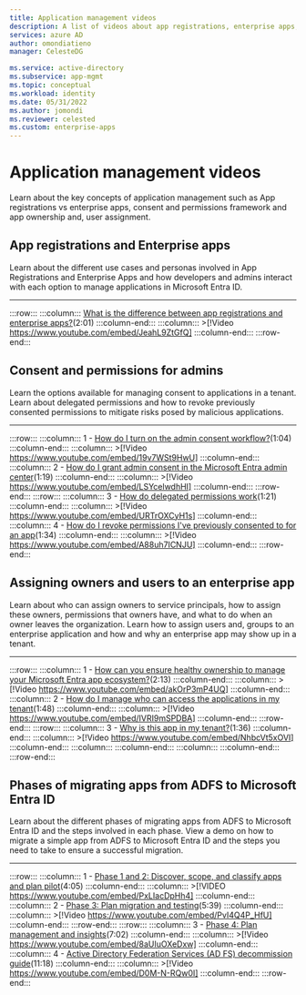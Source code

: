 ```yaml
---
title: Application management videos
description: A list of videos about app registrations, enterprise apps, consent and permissions, and app ownership and assignment in Microsoft Entra ID
services: azure AD
author: omondiatieno
manager: CelesteDG

ms.service: active-directory
ms.subservice: app-mgmt
ms.topic: conceptual
ms.workload: identity
ms.date: 05/31/2022
ms.author: jomondi
ms.reviewer: celested
ms.custom: enterprise-apps
---
```


# Application management videos

Learn about the key concepts of application management such as App registrations vs enterprise apps, consent and permissions framework and app ownership and, user assignment.

## App registrations and Enterprise apps

Learn about the different use cases and personas involved in App Registrations and Enterprise Apps and how developers and admins interact with each option to manage applications in Microsoft Entra ID.
___

:::row:::
    :::column:::
        [What is the difference between app registrations and enterprise apps?](https://www.youtube.com/watch?v=JeahL9ZtGfQ&list=PLlrxD0HtieHiBPIyUWkqVzoMrgfwKi4dY&index=4&t=2s)(2:01)
    :::column-end:::
    :::column:::
        >[!Video https://www.youtube.com/embed/JeahL9ZtGfQ] 
    :::column-end:::
:::row-end:::

## Consent and permissions for admins

Learn the options available for managing consent to applications in a tenant. Learn about delegated permissions and how to revoke previously consented permissions to mitigate risks posed by malicious applications.
___

:::row:::
    :::column:::
        1 - [How do I turn on the admin consent workflow?](https://www.youtube.com/watch?v=19v7WSt9HwU&list=PLlrxD0HtieHiBPIyUWkqVzoMrgfwKi4dY&index=4)(1:04)
    :::column-end:::
    :::column:::
        >[!Video https://www.youtube.com/embed/19v7WSt9HwU]
    :::column-end:::
     :::column:::
        2 - [How do I grant admin consent in the Microsoft Entra admin center](https://www.youtube.com/watch?v=LSYcelwdhHI&list=PLlrxD0HtieHiBPIyUWkqVzoMrgfwKi4dY&index=5)(1:19)
    :::column-end:::
    :::column:::
        >[!Video https://www.youtube.com/embed/LSYcelwdhHI]
    :::column-end:::
:::row-end:::
:::row:::
    :::column:::
        3 - [How do delegated permissions work](https://www.youtube.com/watch?v=URTrOXCyH1s&list=PLlrxD0HtieHiBPIyUWkqVzoMrgfwKi4dY&index=7)(1:21)
    :::column-end:::
    :::column:::
        >[!Video https://www.youtube.com/embed/URTrOXCyH1s]
    :::column-end:::
    :::column:::
        4 - [How do I revoke permissions I've previously consented to for an app](https://www.youtube.com/watch?v=A88uh7ICNJU&list=PLlrxD0HtieHiBPIyUWkqVzoMrgfwKi4dY&index=6)(1:34)
    :::column-end:::
    :::column:::
        >[!Video https://www.youtube.com/embed/A88uh7ICNJU]
    :::column-end:::
:::row-end:::

## Assigning owners and users to an enterprise app

Learn about who can assign owners to service principals, how to assign these owners, permissions that owners have, and what to do when an owner leaves the organization.
Learn how to assign users and, groups to an enterprise application and how and why an enterprise app may show up in a tenant. 
___

:::row:::
    :::column:::
        1 - [How can you ensure healthy ownership to manage your Microsoft Entra app ecosystem?](https://www.youtube.com/watch?v=akOrP3mP4UQ&list=PLlrxD0HtieHiBPIyUWkqVzoMrgfwKi4dY&index=1)(2:13)
    :::column-end:::
    :::column:::
        >[!Video https://www.youtube.com/embed/akOrP3mP4UQ]
    :::column-end:::
     :::column:::
        2 - [How do I manage who can access the applications in my tenant](https://www.youtube.com/watch?v=IVRI9mSPDBA&list=PLlrxD0HtieHiBPIyUWkqVzoMrgfwKi4dY&index=2)(1:48)
    :::column-end:::
    :::column:::
        >[!Video https://www.youtube.com/embed/IVRI9mSPDBA]
    :::column-end:::
:::row-end:::
:::row:::
    :::column:::
        3 - [Why is this app in my tenant?](https://www.youtube.com/watch?v=NhbcVt5xOVI&list=PLlrxD0HtieHiBPIyUWkqVzoMrgfwKi4dY&index=8)(1:36)
    :::column-end:::
    :::column:::
        >[!Video https://www.youtube.com/embed/NhbcVt5xOVI]
    :::column-end:::
    :::column:::
    :::column-end:::
    :::column:::
    :::column-end:::
:::row-end:::

<a name='phases-of-migrating-apps-from-adfs-to-azure-ad'></a>

## Phases of migrating apps from ADFS to Microsoft Entra ID

Learn about the different phases of migrating apps from ADFS to Microsoft Entra ID and the steps involved in each phase. View a demo on how to migrate a simple app from ADFS to Microsoft Entra ID and the steps you need to take to ensure a successful migration.

___

:::row:::
    :::column:::
        1 - [Phase 1 and 2: Discover, scope, and classify apps and plan pilot](https://www.youtube.com/watch?v=PxLIacDpHh4)(4:05)
    :::column-end:::
    :::column:::
        >[!VIDEO https://www.youtube.com/embed/PxLIacDpHh4]
    :::column-end:::
     :::column:::
        2 - [Phase 3: Plan migration and testing](https://www.youtube.com/watch?v=PvI4Q4P_HfU)(5:39)
    :::column-end:::
    :::column:::
        >[!Video https://www.youtube.com/embed/PvI4Q4P_HfU]
    :::column-end:::
:::row-end:::
:::row:::
    :::column:::
        3 - [Phase 4: Plan management and insights](https://www.youtube.com/watch?v=8aUIuOXeDxw)(7:02)
    :::column-end:::
    :::column:::
        >[!Video https://www.youtube.com/embed/8aUIuOXeDxw]
    :::column-end:::
    :::column:::
        4 - [Active Directory Federation Services (AD FS) decommission guide](https://www.youtube.com/watch?v=D0M-N-RQw0I)(11:18)
    :::column-end:::
    :::column:::
        >[!Video https://www.youtube.com/embed/D0M-N-RQw0I]
    :::column-end:::
:::row-end:::
